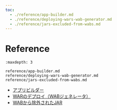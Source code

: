 ```yaml
---
toc:
  - ./reference/app-builder.md
  - ./reference/deploying-wars-wab-generator.md
  - ./reference/jars-excluded-from-wabs.md
---
```

# Reference

```{toctree}
:maxdepth: 3

reference/app-builder.md
reference/deploying-wars-wab-generator.md
reference/jars-excluded-from-wabs.md
```

* [アプリビルダー](./reference/app-builder.md)
* [WARのデプロイ（WABジェネレータ）](./reference/deploying-wars-wab-generator.md)
* [WABから除外されたJAR](./reference/jars-excluded-from-wabs.md)
